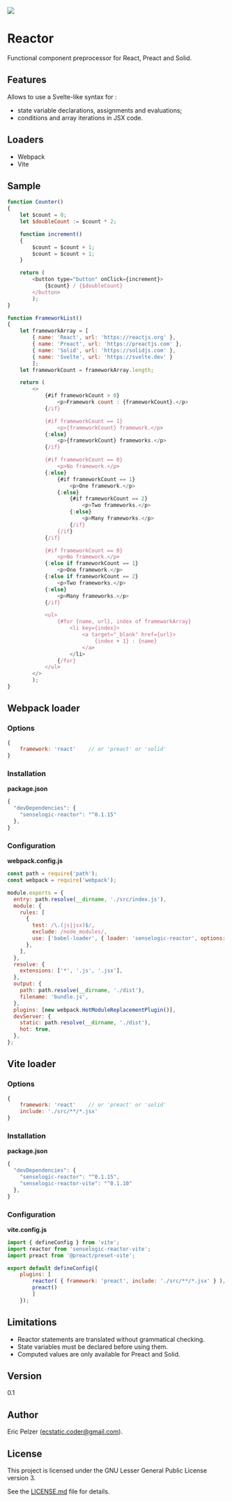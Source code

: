 ![](https://github.com/senselogic/REACTOR/blob/master/LOGO/reactor.png)

# Reactor

Functional component preprocessor for React, Preact and Solid.

## Features

Allows to use a Svelte-like syntax for :

*   state variable declarations, assignments and evaluations;
*   conditions and array iterations in JSX code.

## Loaders

*   Webpack
*   Vite

## Sample

```js
function Counter()
{
    let $count = 0;
    let $doubleCount := $count * 2;

    function increment()
    {
        $count = $count + 1;
        $count = $count + 1;
    }

    return (
        <button type="button" onClick={increment}>
            {$count} / {$doubleCount}
        </button>
        );
}

function FrameworkList()
{
    let frameworkArray = [
        { name: 'React', url: 'https://reactjs.org' },
        { name: 'Preact', url: 'https://preactjs.com' },
        { name: 'Solid', url: 'https://solidjs.com' },
        { name: 'Svelte', url: 'https://svelte.dev' }
        ];
    let frameworkCount = frameworkArray.length;

    return (
        <>
            {#if frameworkCount > 0}
                <p>Framework count : {frameworkCount}.</p>
            {/if}

            {#if frameworkCount == 1}
                <p>{frameworkCount} framework.</p>
            {:else}
                <p>{frameworkCount} frameworks.</p>
            {/if}

            {#if frameworkCount == 0}
                <p>No framework.</p>
            {:else}
                {#if frameworkCount == 1}
                    <p>One framework.</p>
                {:else}
                    {#if frameworkCount == 2}
                        <p>Two frameworks.</p>
                    {:else}
                        <p>Many frameworks.</p>
                    {/if}
                {/if}
            {/if}

            {#if frameworkCount == 0}
                <p>No framework.</p>
            {:else if frameworkCount == 1}
                <p>One framework.</p>
            {:else if frameworkCount == 2}
                <p>Two frameworks.</p>
            {:else}
                <p>Many frameworks.</p>
            {/if}

            <ul>
                {#for {name, url}, index of frameworkArray}
                    <li key={index}>
                        <a target="_blank" href={url}>
                            {index + 1} : {name}
                        </a>
                    </li>
                {/for}
            </ul>
        </>
        );
}
```

## Webpack loader

### Options

```js
{
    framework: 'react'    // or 'preact' or 'solid'
}
```

### Installation

**package.json**
```js
{
  "devDependencies": {
    "senselogic-reactor": "^0.1.15"
  },
}
```

### Configuration

**webpack.config.js**

```js
const path = require('path');
const webpack = require('webpack');

module.exports = {
  entry: path.resolve(__dirname, './src/index.js'),
  module: {
    rules: [
      {
        test: /\.(js|jsx)$/,
        exclude: /node_modules/,
        use: ['babel-loader', { loader: 'senselogic-reactor', options: { framework: 'react' } }],
      },
    ],
  },
  resolve: {
    extensions: ['*', '.js', '.jsx'],
  },
  output: {
    path: path.resolve(__dirname, './dist'),
    filename: 'bundle.js',
  },
  plugins: [new webpack.HotModuleReplacementPlugin()],
  devServer: {
    static: path.resolve(__dirname, './dist'),
    hot: true,
  },
};
```

## Vite loader

### Options

```js
{
    framework: 'react'    // or 'preact' or 'solid'
    include: './src/**/*.jsx'
}
```

### Installation

**package.json**
```js
{
  "devDependencies": {
    "senselogic-reactor": "^0.1.15",
    "senselogic-reactor-vite": "^0.1.10"
  },
}
```

### Configuration

**vite.config.js**

```js
import { defineConfig } from 'vite';
import reactor from 'senselogic-reactor-vite';
import preact from '@preact/preset-vite';

export default defineConfig({
    plugins: [
        reactor( { framework: 'preact', include: './src/**/*.jsx' } ),
        preact()
        ]
    });
```

## Limitations

*   Reactor statements are translated without grammatical checking.
*   State variables must be declared before using them.
*   Computed values are only available for Preact and Solid.

## Version

0.1

## Author

Eric Pelzer (ecstatic.coder@gmail.com).

## License

This project is licensed under the GNU Lesser General Public License version 3.

See the [LICENSE.md](LICENSE.md) file for details.
